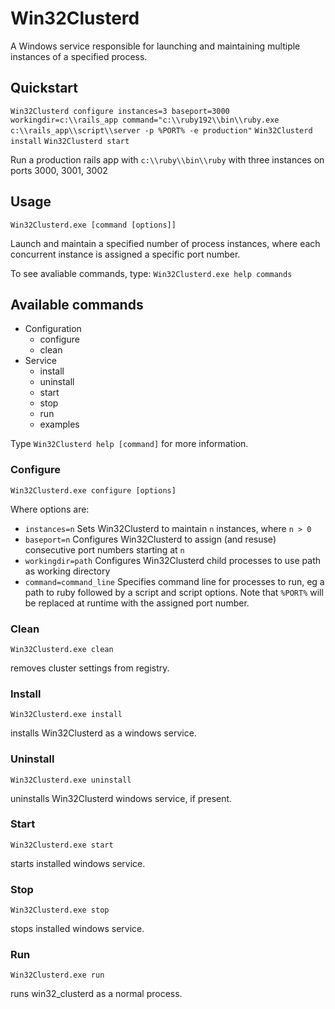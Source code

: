 # Win32Clusterd
A Windows service responsible for launching and maintaining multiple instances of a specified process.

## Quickstart

`Win32Clusterd configure instances=3 baseport=3000 workingdir=c:\\rails_app command="c:\\ruby192\\bin\\ruby.exe c:\\rails_app\\script\\server -p %PORT% -e production"`
`Win32Clusterd install`
`Win32Clusterd start`

Run a production rails app with `c:\\ruby\\bin\\ruby` with three instances on ports 3000, 3001, 3002

## Usage
`Win32Clusterd.exe [command [options]]`

Launch and maintain a specified number of process instances,
where each concurrent instance is assigned a specific port number.

To see avaliable commands, type:
`Win32Clusterd.exe help commands`

## Available commands
- Configuration
  - configure
  - clean
- Service
  - install
  - uninstall
  - start
  - stop
  - run
  - examples
	
Type `Win32Clusterd help [command]` for more information.


### Configure
`Win32Clusterd.exe configure [options]`

Where options are:

- `instances=n` Sets Win32Clusterd to maintain `n` instances, where `n > 0`
- `baseport=n` Configures Win32Clusterd to assign (and resuse) consecutive port numbers starting at `n`
- `workingdir=path` Configures Win32Clusterd child processes to use path as working directory
- `command=command_line` Specifies command line for processes to run, eg a path to ruby followed by a script and script options. Note that `%PORT%` will be replaced at runtime with the assigned port number.

### Clean
`Win32Clusterd.exe clean`

removes cluster settings from registry.	

### Install
`Win32Clusterd.exe install`

installs Win32Clusterd as a windows service.
	
### Uninstall
`Win32Clusterd.exe uninstall`

uninstalls Win32Clusterd windows service, if present.

### Start
`Win32Clusterd.exe start`

starts installed windows service.

### Stop
`Win32Clusterd.exe stop`

stops installed windows service.

### Run

`Win32Clusterd.exe run`

runs win32_clusterd as a normal process.

